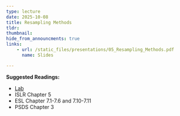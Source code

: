 ```yaml
---
type: lecture
date: 2025-10-08
title: Resampling Methods
tldr: 
thumbnail: 
hide_from_announcments: true
links: 
    - url: /static_files/presentations/05_Resampling_Methods.pdf
      name: Slides

---
```

**Suggested Readings:**
- [Lab](https://github.com/phonchi/nsysu-math524/blob/main/static_files/presentations/Ch05-resample-lab-zh.ipynb)
- ISLR Chapter 5
- ESL Chapter 7.1-7.6 and 7.10-7.11
- PSDS Chapter 3

